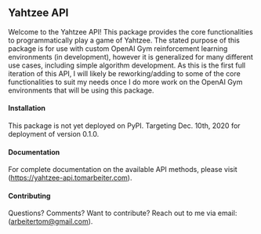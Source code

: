 ## Yahtzee API
Welcome to the Yahtzee API! This package provides the core functionalities to programmatically play a game of Yahtzee. The stated purpose of this package is for use with custom OpenAI Gym reinforcement learning environments (in development), however it is generalized for many different use cases, including simple algorithm development. As this is the first full iteration of this API, I will likely be reworking/adding to some of the core functionalities to suit my needs once I do more work on the OpenAI Gym environments that will be using this package.

#### Installation
This package is not yet deployed on PyPI. Targeting Dec. 10th, 2020 for deployment of version 0.1.0.

#### Documentation
For complete documentation on the available API methods, please visit (https://yahtzee-api.tomarbeiter.com).

#### Contributing
Questions? Comments? Want to contribute? Reach out to me via email: (arbeitertom@gmail.com).
